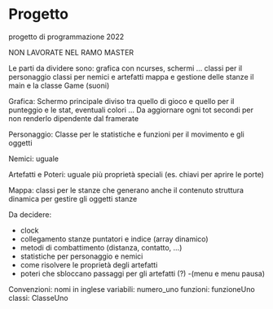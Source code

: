 # Progetto
progetto di programmazione 2022

NON LAVORATE NEL RAMO MASTER

Le parti da dividere sono:
grafica con ncurses, schermi … 
classi per il personaggio 
classi per nemici e artefatti
mappa e gestione delle stanze
il main e la classe Game
(suoni)

Grafica:
Schermo principale diviso tra quello di gioco e quello per il punteggio e le stat, eventuali colori ...
Da aggiornare ogni tot secondi per non renderlo dipendente dal framerate

Personaggio:
Classe per le statistiche e funzioni per il movimento e gli oggetti

Nemici:
uguale

Artefatti e Poteri:
uguale
più proprietà speciali (es. chiavi per aprire le porte)

Mappa:
classi per le stanze che generano anche il contenuto
struttura dinamica per gestire gli oggetti stanze 

Da decidere:
- clock
- collegamento stanze puntatori e indice (array dinamico)
- metodi di combattimento (distanza, contatto, …)
- statistiche per personaggio e nemici
- come risolvere le proprietà degli artefatti
- poteri che sbloccano passaggi per gli artefatti (?)
-(menu e menu pausa)

Convenzioni:
nomi in inglese
variabili: numero_uno
funzioni: funzioneUno
classi: ClasseUno
